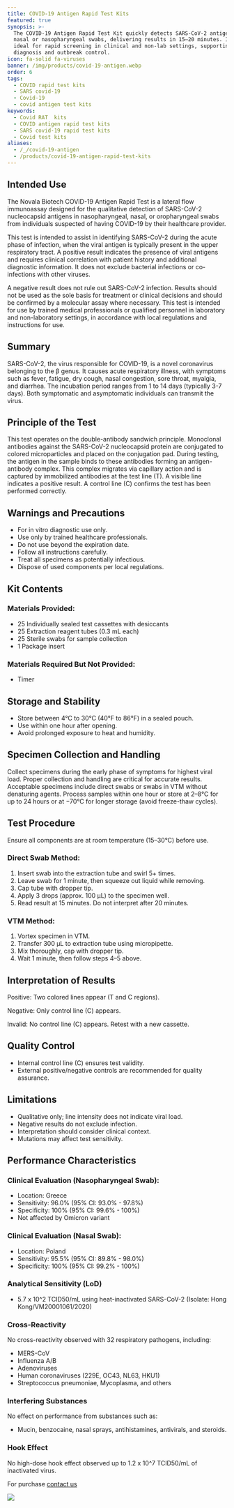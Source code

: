 ```yaml
---
title: COVID-19 Antigen Rapid Test Kits
featured: true
synopsis: >-
  The COVID-19 Antigen Rapid Test Kit quickly detects SARS-CoV-2 antigens from
  nasal or nasopharyngeal swabs, delivering results in 15–20 minutes. It is
  ideal for rapid screening in clinical and non-lab settings, supporting timely
  diagnosis and outbreak control.
icon: fa-solid fa-viruses
banner: /img/products/covid-19-antigen.webp
order: 6
tags:
  - COVID rapid test kits
  - SARS covid-19
  - Covid-19
  - covid antigen test kits
keywords:
  - Covid RAT  kits
  - COVID antigen rapid test kits
  - SARS covid-19 rapid test kits
  - Covid test kits
aliases: 
  - /_/covid-19-antigen
  - /products/covid-19-antigen-rapid-test-kits
---
```


## Intended Use

The Novala Biotech COVID-19 Antigen Rapid Test is a lateral flow immunoassay designed for the qualitative detection of SARS-CoV-2 nucleocapsid antigens in nasopharyngeal, nasal, or oropharyngeal swabs from individuals suspected of having COVID-19 by their healthcare provider.

This test is intended to assist in identifying SARS-CoV-2 during the acute phase of infection, when the viral antigen is typically present in the upper respiratory tract. A positive result indicates the presence of viral antigens and requires clinical correlation with patient history and additional diagnostic information. It does not exclude bacterial infections or co-infections with other viruses.

A negative result does not rule out SARS-CoV-2 infection. Results should not be used as the sole basis for treatment or clinical decisions and should be confirmed by a molecular assay where necessary. This test is intended for use by trained medical professionals or qualified personnel in laboratory and non-laboratory settings, in accordance with local regulations and instructions for use.

## Summary

SARS-CoV-2, the virus responsible for COVID-19, is a novel coronavirus belonging to the β genus. It causes acute respiratory illness, with symptoms such as fever, fatigue, dry cough, nasal congestion, sore throat, myalgia, and diarrhea. The incubation period ranges from 1 to 14 days (typically 3-7 days). Both symptomatic and asymptomatic individuals can transmit the virus.

## Principle of the Test

This test operates on the double-antibody sandwich principle. Monoclonal antibodies against the SARS-CoV-2 nucleocapsid protein are conjugated to colored microparticles and placed on the conjugation pad. During testing, the antigen in the sample binds to these antibodies forming an antigen-antibody complex. This complex migrates via capillary action and is captured by immobilized antibodies at the test line (T). A visible line indicates a positive result. A control line (C) confirms the test has been performed correctly.

## Warnings and Precautions

* For in vitro diagnostic use only.
* Use only by trained healthcare professionals.
* Do not use beyond the expiration date.
* Follow all instructions carefully.
* Treat all specimens as potentially infectious.
* Dispose of used components per local regulations.

## Kit Contents

### Materials Provided:

* 25 Individually sealed test cassettes with desiccants
* 25 Extraction reagent tubes (0.3 mL each)
* 25 Sterile swabs for sample collection
* 1 Package insert

### Materials Required But Not Provided:

* Timer

## Storage and Stability

* Store between 4°C to 30°C (40°F to 86°F) in a sealed pouch.
* Use within one hour after opening.
* Avoid prolonged exposure to heat and humidity.

## Specimen Collection and Handling

Collect specimens during the early phase of symptoms for highest viral load. Proper collection and handling are critical for accurate results. Acceptable specimens include direct swabs or swabs in VTM without denaturing agents. Process samples within one hour or store at 2–8°C for up to 24 hours or at −70°C for longer storage (avoid freeze-thaw cycles).

## Test Procedure

Ensure all components are at room temperature (15–30°C) before use.

### Direct Swab Method:

1. Insert swab into the extraction tube and swirl 5+ times.
2. Leave swab for 1 minute, then squeeze out liquid while removing.
3. Cap tube with dropper tip.
4. Apply 3 drops (approx. 100 μL) to the specimen well.
5. Read result at 15 minutes. Do not interpret after 20 minutes.

### VTM Method:

1. Vortex specimen in VTM.
2. Transfer 300 μL to extraction tube using micropipette.
3. Mix thoroughly, cap with dropper tip.
4. Wait 1 minute, then follow steps 4–5 above.

## Interpretation of Results

Positive: Two colored lines appear (T and C regions).

Negative: Only control line (C) appears.

Invalid: No control line (C) appears. Retest with a new cassette.

## Quality Control

* Internal control line (C) ensures test validity.
* External positive/negative controls are recommended for quality assurance.

## Limitations

* Qualitative only; line intensity does not indicate viral load.
* Negative results do not exclude infection.
* Interpretation should consider clinical context.
* Mutations may affect test sensitivity.

## Performance Characteristics

### Clinical Evaluation (Nasopharyngeal Swab):

* Location: Greece
* Sensitivity: 96.0% (95% CI: 93.0% - 97.8%)
* Specificity: 100% (95% CI: 99.6% - 100%)
* Not affected by Omicron variant

### Clinical Evaluation (Nasal Swab):

* Location: Poland
* Sensitivity: 95.5% (95% CI: 89.8% - 98.0%)
* Specificity: 100% (95% CI: 99.2% - 100%)

### Analytical Sensitivity (LoD)

* 5.7 x 10^2 TCID50/mL using heat-inactivated SARS-CoV-2 (Isolate: Hong Kong/VM20001061/2020)

### Cross-Reactivity

No cross-reactivity observed with 32 respiratory pathogens, including:

* MERS-CoV
* Influenza A/B
* Adenoviruses
* Human coronaviruses (229E, OC43, NL63, HKU1)
* Streptococcus pneumoniae, Mycoplasma, and others

### Interfering Substances

No effect on performance from substances such as:

* Mucin, benzocaine, nasal sprays, antihistamines, antivirals, and steroids.

### Hook Effect

No high-dose hook effect observed up to 1.2 x 10^7 TCID50/mL of inactivated virus.

For purchase [contact us](https://novala.com.np/contact/)

![](/img/products/hand-with-protective-gloves-making-covid-test.webp)
